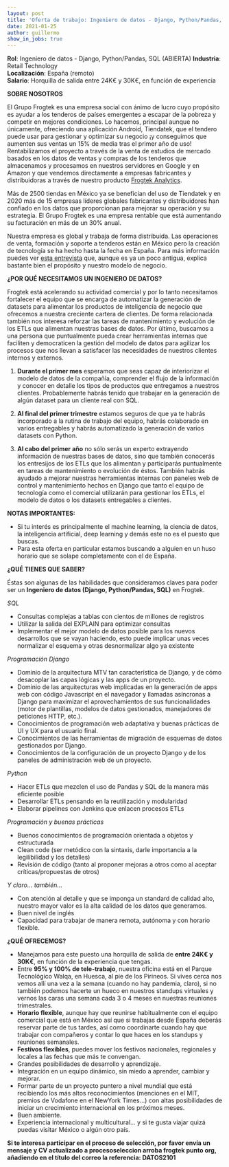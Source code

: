 ```yaml
---
layout: post
title: 'Oferta de trabajo: Ingeniero de datos - Django, Python/Pandas, SQL (ABIERTA)'
date: 2021-01-25 
author: guillermo
show_in_jobs: true
---
```


**Rol**: Ingeniero de datos - Django, Python/Pandas, SQL (ABIERTA)
**Industria**: Retail Technology  
**Localización**: España (remoto)  
**Salario**: Horquilla de salida entre 24K€ y 30K€, en función de experiencia

**SOBRE NOSOTROS**

El Grupo Frogtek es una empresa social con ánimo de lucro cuyo propósito es ayudar a los tenderos de países emergentes a escapar de la pobreza y competir en mejores condiciones. Lo hacemos, principal aunque no únicamente, ofreciendo una aplicación Android, Tiendatek, que el tendero puede usar para gestionar y optimizar su negocio ¡y conseguimos que aumenten sus ventas un 15% de media tras el primer año de uso! Rentabilizamos el proyecto a través de la venta de estudios de mercado basados en los datos de ventas y compras de los tenderos que almacenamos y procesamos en nuestros servidores en Google y en Amazon y que vendemos directamente a empresas fabricantes y distribuidoras a través de nuestro producto [Frogtek Analytics](https://frogtek.org/analytics/).

Más de 2500 tiendas en México ya se benefician del uso de Tiendatek y en 2020 más de 15 empresas líderes globales fabricantes y distribuidores han confiado en los datos que proporcionan para mejorar su operación y su estrategia. El Grupo Frogtek es una empresa rentable que está aumentando su facturación en más de un 30% anual.

Nuestra empresa es global y trabaja de forma distribuida. Las operaciones de venta, formación y soporte a tenderos están en México pero la creación de tecnología se ha hecho hasta la fecha en España.
Para más información puedes ver [esta entrevista](https://www.youtube.com/watch?v=BoDtuEUO328) que, aunque es ya un poco antigua, explica bastante bien el propósito y nuestro modelo de negocio.

**¿POR QUÉ NECESITAMOS UN INGENIERO DE DATOS?**

Frogtek está acelerando su actividad comercial y por lo tanto necesitamos fortalecer el equipo que se encarga de automatizar la generación de datasets para alimentar los productos de inteligencia de negocio que ofrecemos a nuestra creciente cartera de clientes. De forma relacionada también nos interesa reforzar las tareas de mantenimiento y evolución de los ETLs que alimentan nuestras bases de datos. Por último, buscamos a una persona que puntualmente pueda crear herramientas internas que faciliten y democraticen la gestión del modelo de datos para agilizar los procesos que nos llevan a satisfacer las necesidades de nuestros clientes internos y externos.

1) **Durante el primer mes** esperamos que seas capaz de interiorizar el modelo de datos de la compañía, comprender el flujo de la información y conocer en detalle los tipos de productos que entregamos a nuestros clientes. Probablemente habrás tenido que trabajar en la generación de algún dataset para un cliente real con SQL.

2) **Al final del primer trimestre** estamos seguros de que ya te habrás incorporado a la rutina de trabajo del equipo, habrás colaborado en varios entregables y habrás automatizado la generación de varios datasets con Python.  

3) **Al cabo del primer año** no sólo serás un experto extrayendo información de nuestras bases de datos, sino que también conocerás los entresijos de los ETLs que los alimentan y participarás puntualmente en tareas de mantenimiento o evolución de éstos. También habrás ayudado a mejorar nuestras herramientas internas con paneles web de control y mantenimiento hechos en Django que tanto el equipo de tecnología como el comercial utilizarán para gestionar los ETLs, el modelo de datos o los datasets entregables a clientes.

**NOTAS IMPORTANTES:** 
- Si tu interés es principalmente el machine learning, la ciencia de datos, la inteligencia artificial, deep learning y demás este no es el puesto que buscas.
- Para esta oferta en particular estamos buscando a alguien en un huso horario que se solape completamente con el de España.

**¿QUÉ TIENES QUE SABER?**

Éstas son algunas de las habilidades que consideramos claves para poder ser un **Ingeniero de datos (Django, Python/Pandas, SQL)** en Frogtek.

*SQL*

- Consultas complejas a tablas con cientos de millones de registros
- Utilizar la salida del EXPLAIN para optimizar consultas
- Implementar el mejor modelo de datos posible para los nuevos desarrollos que se vayan haciendo, esto puede implicar unas veces normalizar el esquema y otras desnormalizar algo ya existente

*Programación Django*

- Dominio de la arquitectura MTV tan característica de Django, y de cómo desacoplar las capas lógicas y las apps de un proyecto.
- Dominio de las arquitecturas web implicadas en la generación de apps web con código Javascript en el navegador y llamadas asíncronas a Django para maximizar el aprovechamientos de sus funcionalidades (motor de plantillas, modelos de datos gestionados, manejadores de peticiones HTTP, etc.).
- Conocimientos de programación web adaptativa y buenas prácticas de UI y UX para el usuario final.
- Conocimientos de las herramientas de migración de esquemas de datos gestionados por Django.
- Conocimientos de la configuración de un proyecto Django y de los paneles de administración web de un proyecto.

*Python*

- Hacer ETLs que mezclen el uso de Pandas y SQL de la manera más eficiente posible
- Desarrollar ETLs pensando en la reutilización y modularidad
- Elaborar pipelines con Jenkins que enlacen procesos ETLs

*Programación y buenas prácticas*

- Buenos conocimientos de programación orientada a objetos y estructurada
- Clean code (ser metódico con la sintaxis, darle importancia a la legilibilidad y los detalles)
- Revisión de código (tanto al proponer mejoras a otros como al aceptar críticas/propuestas de otros)

*Y claro... también...*

- Con atención al detalle y que se imponga un standard de calidad alto, nuestro mayor valor es la alta calidad de los datos que generamos.
- Buen nivel de inglés
- Capacidad para trabajar de manera remota, autónoma y con horario flexible.

**¿QUÉ OFRECEMOS?**
- Manejamos para este puesto una horquilla de salida de **entre 24K€ y 30K€**, en función de la experiencia que tengas.
- Entre **95% y 100% de tele-trabajo**, nuestra oficina está en el Parque Tecnológico Walqa, en Huesca, al pie de los Pirineos. Si vives cerca nos vemos allí una vez a la semana (cuando no hay pandemia, claro), si no también podemos hacerte un hueco en nuestros standups virtuales y vernos las caras una semana cada 3 o 4 meses en nuestras reuniones trimestrales.
- **Horario flexible**, aunque hay que reunirse habitualmente con el equipo comercial que está en México así que si trabajas desde España deberás reservar parte de tus tardes, así como coordinarte cuando hay que trabajar con compañeros y contar lo que haces en los standups y reuniones semanales.
- **Festivos flexibles**, puedes mover los festivos nacionales, regionales y locales a las fechas que más te convengan.
- Grandes posibilidades de desarrollo y aprendizaje.
- Integración en un equipo dinámico, sin miedo a aprender, cambiar y mejorar.
- Formar parte de un proyecto puntero a nivel mundial que está recibiendo los más altos reconocimientos (menciones en el MIT, premios de Vodafone en el NewYork Times…) con altas posibilidades de iniciar un crecimiento internacional en los próximos meses.
- Buen ambiente.
- Experiencia internacional y multicultural… y si te gusta viajar quizá puedas visitar México o algún otro país.

**Si te interesa participar en el proceso de selección, por favor envía un mensaje y CV actualizado a procesoseleccion arroba frogtek punto org, añadiendo en el título del correo la referencia: DATOS2101**
